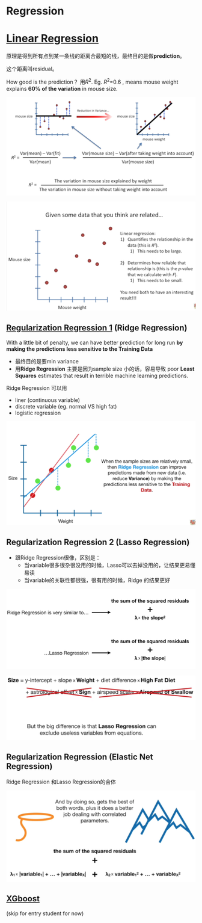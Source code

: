 # Regression

# [Linear Regression](https://www.youtube.com/watch?v=nk2CQITm_eo)

原理是得到所有点到某一条线的距离合最短的线，最终目的是做**prediction**。

这个距离叫residual。  

How good is the prediction？ 用$R^2$. Eg. $R^2$=0.6 , means mouse weight explains **60% of the variation** in mouse size.

![Screen Shot 2022-02-23 at 1.59.55 PM.png](Regression%2020cf4/Screen_Shot_2022-02-23_at_1.59.55_PM.png)

![Screen Shot 2022-02-23 at 2.13.35 PM.png](Regression%2020cf4/Screen_Shot_2022-02-23_at_2.13.35_PM.png)

## [Regularization Regression 1](https://www.youtube.com/watch?v=Q81RR3yKn30)  (Ridge Regression)

With a little bit of penalty, we can have better prediction for long run **by making the predictions less sensitive to the Training Data**

- 最终目的是要min variance
- 用**Ridge Regression** 主要是因为sample size 小的话，容易导致 poor **Least Squares** estimates that result in terrible machine learning predictions.

Ridge Regression 可以用

- liner (continuous variable)
- discrete variable (eg. normal VS high fat)
- logistic regression

![Screen Shot 2022-03-03 at 3.53.40 PM.png](Regression%2020cf4/Screen_Shot_2022-03-03_at_3.53.40_PM.png)

## Regularization Regression 2  (Lasso Regression)

- 跟Ridge Regression很像，区别是：
    - 当variable很多很杂很没用的时候，Lasso可以去掉没用的，让结果更易懂易读
    - 当variable的关联性都很强，很有用的时候，Ridge 的结果更好

![Screen Shot 2022-03-03 at 5.16.33 PM.png](Regression%2020cf4/Screen_Shot_2022-03-03_at_5.16.33_PM.png)

![Screen Shot 2022-03-03 at 5.17.15 PM.png](Regression%2020cf4/Screen_Shot_2022-03-03_at_5.17.15_PM.png)

## Regularization Regression   (Elastic Net Regression)

Ridge Regression 和Lasso Regression的合体

![Screen Shot 2022-03-03 at 5.40.03 PM.png](Regression%2020cf4/Screen_Shot_2022-03-03_at_5.40.03_PM.png)

## [XGboost](https://www.youtube.com/watch?v=OtD8wVaFm6E)

(skip for entry student for now)